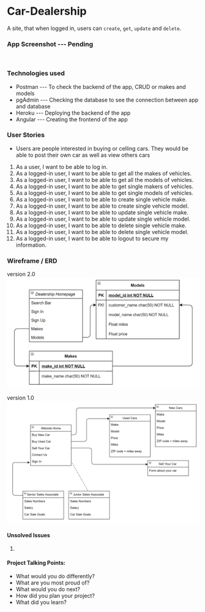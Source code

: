 # Car-Dealership
A site, that when logged in, users can `create`, `get`, `update` and `delete`. 


### App Screenshot --- Pending 
![]() 


### Technologies used 
* Postman --- To check the backend of the app, CRUD or makes and models 
* pgAdmin --- Checking the database to see the connection between app and database 
* Heroku --- Deploying the backend of the app 
* Angular --- Creating the frontend of the app 


### User Stories
* Users are people interested in buying or celling cars. 
  They would be able to post their own car as well as view others cars 

1. As a user, I want to be able to log in.
2. As a logged-in user, I want to be able to get all the makes of vehicles.
3. As a logged-in user, I want to be able to get all the models of vehicles.
4. As a logged-in user, I want to be able to get single makers of vehicles.
5. As a logged-in user, I want to be able to get single models of vehicles.
6. As a logged-in user, I want to be able to create single vehicle make.
7. As a logged-in user, I want to be able to create single vehicle model.
8. As a logged-in user, I want to be able to update single vehicle make.
9. As a logged-in user, I want to be able to update single vehicle model.
10. As a logged-in user, I want to be able to delete single vehicle make.
11. As a logged-in user, I want to be able to delete single vehicle model.
12. As a logged-in user, I want to be able to logout to secure my information.


### Wireframe / ERD 
version 2.0
![](carDealership2.png)

version 1.0
![](Car_Dealership_Diagram.png)


#### Unsolved Issues  
1. 


#### Project Talking Points:
* What would you do differently?
* What are you most proud of?
* What would you do next?
* How did you plan your project?
* What did you learn?
